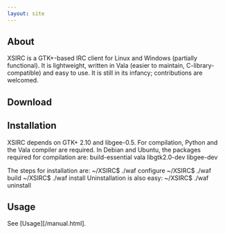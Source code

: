 ```yaml
---
layout: site
---
```


About
-----

XSIRC is a GTK+-based IRC client for Linux and Windows (partially functional). It is lightweight, written in Vala (easier to maintain, C-library-compatible) and easy to use. It is still in its infancy; contributions are welcomed.


Download
--------




Installation
------------

XSIRC depends on GTK+ 2.10 and libgee-0.5. For compilation, Python and the Vala compiler are required. In Debian and Ubuntu, the packages required for compilation are:
	build-essential vala libgtk2.0-dev libgee-dev

The steps for installation are:
	~/XSIRC$ ./waf configure
	~/XSIRC$ ./waf build
	~/XSIRC$ ./waf install
Uninstallation is also easy:
	~/XSIRC$ ./waf uninstall


Usage
-----

See [Usage][/manual.html].
